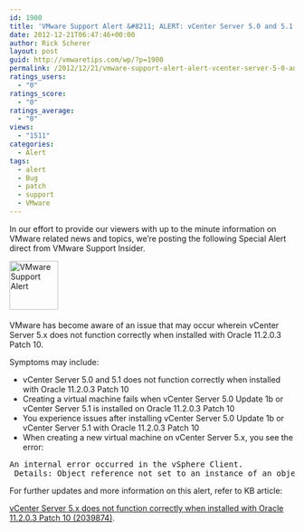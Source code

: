 ```yaml
---
id: 1900
title: 'VMware Support Alert &#8211; ALERT: vCenter Server 5.0 and 5.1 does not function correctly when installed with Oracle 11.2.0.3 Patch 10'
date: 2012-12-21T06:47:46+00:00
author: Rick Scherer
layout: post
guid: http://vmwaretips.com/wp/?p=1900
permalink: /2012/12/21/vmware-support-alert-alert-vcenter-server-5-0-and-5-1-does-not-function-correctly-when-installed-with-oracle-11-2-0-3-patch-10/
ratings_users:
  - "0"
ratings_score:
  - "0"
ratings_average:
  - "0"
views:
  - "1511"
categories:
  - Alert
tags:
  - alert
  - Bug
  - patch
  - support
  - VMware
---
```

In our effort to provide our viewers with up to the minute information on VMware related news and topics, we&#8217;re posting the following Special Alert direct from VMware Support Insider.

<img class="asset asset-image at-xid-6a00d8341c328153ef01543330c84d970c alignleft" style="margin: 0px 25px 5px 0px; border: 0px;" title="VMware Support Alert" src="http://blogs.vmware.com/tp/.a/6a00d8341c328153ef01543330c84d970c-800wi" alt="VMware Support Alert" width="86" height="86" border="0" />

VMware has become aware of an issue that may occur wherein vCenter Server 5.x does not function correctly when installed with Oracle 11.2.0.3 Patch 10.

Symptoms may include:

  * vCenter Server 5.0 and 5.1 does not function correctly when installed with Oracle 11.2.0.3 Patch 10
  * Creating a virtual machine fails when vCenter Server 5.0 Update 1b or vCenter Server 5.1 is installed on Oracle 11.2.0.3 Patch 10
  * You experience issues after installing vCenter Server 5.0 Update 1b or vCenter Server 5.1 with Oracle 11.2.0.3 Patch 10
  * When creating a new virtual machine on vCenter Server 5.x, you see the error:

<pre>An internal error occurred in the vSphere Client.
 Details: Object reference not set to an instance of an object.</pre>

For further updates and more information on this alert, refer to KB article:
  
<a href="http://kb.vmware.com/kb/2039874" target="_blank">vCenter Server 5.x does not function correctly when installed with Oracle 11.2.0.3 Patch 10 (2039874)</a>.